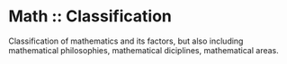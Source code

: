 # Math :: Classification

Classification of mathematics and its factors, but also including mathematical philosophies, mathematical diciplines, mathematical areas.
